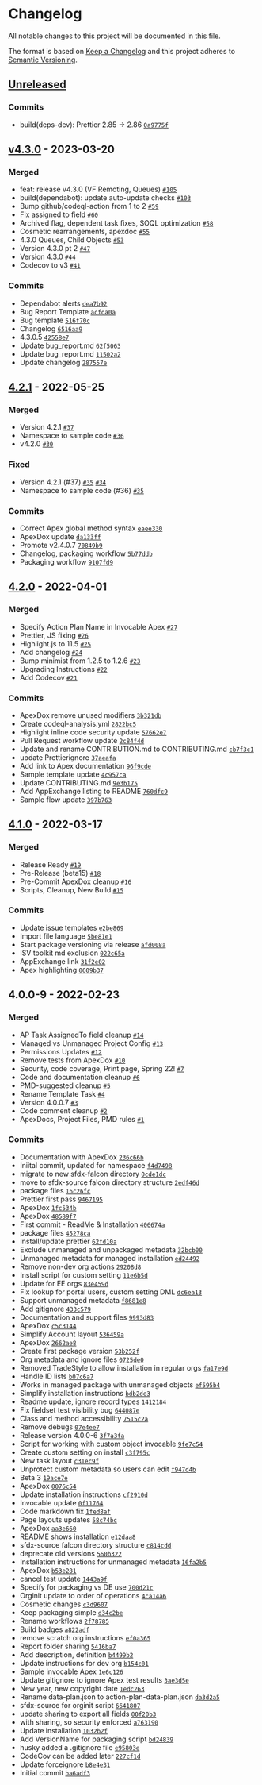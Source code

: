 # Changelog

All notable changes to this project will be documented in this file.

The format is based on [Keep a Changelog](https://keepachangelog.com/en/1.0.0/)
and this project adheres to [Semantic Versioning](https://semver.org/spec/v2.0.0.html).

## [Unreleased](https://github.com/dschach/ActionPlansV4/compare/v4.3.0...HEAD)

### Commits

- build(deps-dev): Prettier 2.85 -&gt; 2.86 [`0a9775f`](https://github.com/dschach/ActionPlansV4/commit/0a9775fcd5621728fe84c2c7294abaa7270852e3)

## [v4.3.0](https://github.com/dschach/ActionPlansV4/compare/4.2.1...v4.3.0) - 2023-03-20

### Merged

- feat: release v4.3.0 (VF Remoting, Queues) [`#105`](https://github.com/dschach/ActionPlansV4/pull/105)
- build(dependabot): update auto-update checks [`#103`](https://github.com/dschach/ActionPlansV4/pull/103)
- Bump github/codeql-action from 1 to 2 [`#59`](https://github.com/dschach/ActionPlansV4/pull/59)
- Fix assigned to field [`#60`](https://github.com/dschach/ActionPlansV4/pull/60)
- Archived flag, dependent task fixes, SOQL optimization [`#58`](https://github.com/dschach/ActionPlansV4/pull/58)
- Cosmetic rearrangements, apexdoc [`#55`](https://github.com/dschach/ActionPlansV4/pull/55)
- 4.3.0 Queues, Child Objects [`#53`](https://github.com/dschach/ActionPlansV4/pull/53)
- Version 4.3.0 pt 2 [`#47`](https://github.com/dschach/ActionPlansV4/pull/47)
- Version 4.3.0 [`#44`](https://github.com/dschach/ActionPlansV4/pull/44)
- Codecov to v3 [`#41`](https://github.com/dschach/ActionPlansV4/pull/41)

### Commits

- Dependabot alerts [`dea7b92`](https://github.com/dschach/ActionPlansV4/commit/dea7b929eaf6d555762795865fcfd2d12181d403)
- Bug Report Template [`acfda0a`](https://github.com/dschach/ActionPlansV4/commit/acfda0ae35984f3b48103be7fea9cce6411d2791)
- Bug template [`516f70c`](https://github.com/dschach/ActionPlansV4/commit/516f70c863549733964884939ef6b2cd77ca46d1)
- Changelog [`6516aa9`](https://github.com/dschach/ActionPlansV4/commit/6516aa97d738d0742cf552c8cd608d5761c3ae09)
- 4.3.0.5 [`42558e7`](https://github.com/dschach/ActionPlansV4/commit/42558e7ae586d75bb746899dd7c0f9644782ced1)
- Update bug_report.md [`62f5063`](https://github.com/dschach/ActionPlansV4/commit/62f5063b62876206ae8df6519c9b982368f0f7c5)
- Update bug_report.md [`11502a2`](https://github.com/dschach/ActionPlansV4/commit/11502a2df517fe82942fe1597055b62c0d2bcd9d)
- Update changelog [`287557e`](https://github.com/dschach/ActionPlansV4/commit/287557eb58f27c2319f9be4b61c7a218667d04db)

## [4.2.1](https://github.com/dschach/ActionPlansV4/compare/4.2.0...4.2.1) - 2022-05-25

### Merged

- Version 4.2.1 [`#37`](https://github.com/dschach/ActionPlansV4/pull/37)
- Namespace to sample code [`#36`](https://github.com/dschach/ActionPlansV4/pull/36)
- v4.2.0 [`#30`](https://github.com/dschach/ActionPlansV4/pull/30)

### Fixed

- Version 4.2.1 (#37) [`#35`](https://github.com/dschach/ActionPlansV4/issues/35) [`#34`](https://github.com/dschach/ActionPlansV4/issues/34)
- Namespace to sample code (#36) [`#35`](https://github.com/dschach/ActionPlansV4/issues/35)

### Commits

- Correct Apex global method syntax [`eaee330`](https://github.com/dschach/ActionPlansV4/commit/eaee3301c8502edcf27a99c0955b44ce063ca0d0)
- ApexDox update [`da133ff`](https://github.com/dschach/ActionPlansV4/commit/da133ffed6f45bd0c4ebb8cf498a0223ed5d02d0)
- Promote v2.4.0.7 [`70849b9`](https://github.com/dschach/ActionPlansV4/commit/70849b9570742c112054b161973d9584cf0cc5a1)
- Changelog, packaging workflow [`5b77ddb`](https://github.com/dschach/ActionPlansV4/commit/5b77ddba5da486f283825e3304d1be5b8dce298c)
- Packaging workflow [`9107fd9`](https://github.com/dschach/ActionPlansV4/commit/9107fd99c3f3f36c4d070960412837f98b20af88)

## [4.2.0](https://github.com/dschach/ActionPlansV4/compare/4.1.0...4.2.0) - 2022-04-01

### Merged

- Specify Action Plan Name in Invocable Apex [`#27`](https://github.com/dschach/ActionPlansV4/pull/27)
- Prettier, JS fixing [`#26`](https://github.com/dschach/ActionPlansV4/pull/26)
- Highlight.js to 11.5 [`#25`](https://github.com/dschach/ActionPlansV4/pull/25)
- Add changelog [`#24`](https://github.com/dschach/ActionPlansV4/pull/24)
- Bump minimist from 1.2.5 to 1.2.6 [`#23`](https://github.com/dschach/ActionPlansV4/pull/23)
- Upgrading Instructions [`#22`](https://github.com/dschach/ActionPlansV4/pull/22)
- Add Codecov [`#21`](https://github.com/dschach/ActionPlansV4/pull/21)

### Commits

- ApexDox remove unused modifiers [`3b321db`](https://github.com/dschach/ActionPlansV4/commit/3b321dbd7d72eb7214e6533d5f24da105c76e6d5)
- Create codeql-analysis.yml [`2822bc5`](https://github.com/dschach/ActionPlansV4/commit/2822bc510e267148e3800d3241414893d0b0d92e)
- Highlight inline code security update [`57662e7`](https://github.com/dschach/ActionPlansV4/commit/57662e75737928c6362853cbaec4bafd199b6f25)
- Pull Request workflow update [`2c84f4d`](https://github.com/dschach/ActionPlansV4/commit/2c84f4dfd17062ddf4d08ff04d773f2a3d3f3d4b)
- Update and rename CONTRIBUTION.md to CONTRIBUTING.md [`cb7f3c1`](https://github.com/dschach/ActionPlansV4/commit/cb7f3c1c1ceea838050e6afe65eb89b556ab1d38)
- update Prettierignore [`37aeafa`](https://github.com/dschach/ActionPlansV4/commit/37aeafa8c42bdb08ba167eb3e82898ba16a2abf1)
- Add link to Apex documentation [`96f9cde`](https://github.com/dschach/ActionPlansV4/commit/96f9cde62ce62e1e568d609838250653c35ec7cb)
- Sample template update [`4c957ca`](https://github.com/dschach/ActionPlansV4/commit/4c957ca63a3a93f0378d95bba563ad86402b990d)
- Update CONTRIBUTING.md [`9e3b175`](https://github.com/dschach/ActionPlansV4/commit/9e3b175772293fdebb6ae0a17e574d0d3f8cbc33)
- Add AppExchange listing to README [`760dfc9`](https://github.com/dschach/ActionPlansV4/commit/760dfc91b97ed879aeec8d0ca1228cc46f4ad154)
- Sample flow update [`397b763`](https://github.com/dschach/ActionPlansV4/commit/397b76342026c63507cacc97a147a43287cc02ee)

## [4.1.0](https://github.com/dschach/ActionPlansV4/compare/4.0.0-9...4.1.0) - 2022-03-17

### Merged

- Release Ready [`#19`](https://github.com/dschach/ActionPlansV4/pull/19)
- Pre-Release (beta15) [`#18`](https://github.com/dschach/ActionPlansV4/pull/18)
- Pre-Commit ApexDox cleanup [`#16`](https://github.com/dschach/ActionPlansV4/pull/16)
- Scripts, Cleanup, New Build [`#15`](https://github.com/dschach/ActionPlansV4/pull/15)

### Commits

- Update issue templates [`e2be869`](https://github.com/dschach/ActionPlansV4/commit/e2be869204599eed28a990fffa43837c3ea3b5be)
- Import file language [`5be81e1`](https://github.com/dschach/ActionPlansV4/commit/5be81e17568678735f289c05a080589a5e63bfab)
- Start package versioning via release [`afd008a`](https://github.com/dschach/ActionPlansV4/commit/afd008adb2f753dbe5742e9027ea70121b169b9d)
- ISV toolkit md exclusion [`022c65a`](https://github.com/dschach/ActionPlansV4/commit/022c65a67eba69f1c220e006a70ca6ececad03b9)
- AppExchange link [`31f2e02`](https://github.com/dschach/ActionPlansV4/commit/31f2e028c89548c1cea2677693f0dabc277d9ae1)
- Apex highlighting [`0609b37`](https://github.com/dschach/ActionPlansV4/commit/0609b3733a8f5066037768cb1ac6145357d80b6f)

## 4.0.0-9 - 2022-02-23

### Merged

- AP Task AssignedTo field cleanup [`#14`](https://github.com/dschach/ActionPlansV4/pull/14)
- Managed vs Unmanaged Project Config [`#13`](https://github.com/dschach/ActionPlansV4/pull/13)
- Permissions Updates [`#12`](https://github.com/dschach/ActionPlansV4/pull/12)
- Remove tests from ApexDox [`#10`](https://github.com/dschach/ActionPlansV4/pull/10)
- Security, code coverage, Print page, Spring 22! [`#7`](https://github.com/dschach/ActionPlansV4/pull/7)
- Code and documentation cleanup [`#6`](https://github.com/dschach/ActionPlansV4/pull/6)
- PMD-suggested cleanup [`#5`](https://github.com/dschach/ActionPlansV4/pull/5)
- Rename Template Task [`#4`](https://github.com/dschach/ActionPlansV4/pull/4)
- Version 4.0.0.7 [`#3`](https://github.com/dschach/ActionPlansV4/pull/3)
- Code comment cleanup [`#2`](https://github.com/dschach/ActionPlansV4/pull/2)
- ApexDocs, Project Files, PMD rules [`#1`](https://github.com/dschach/ActionPlansV4/pull/1)

### Commits

- Documentation with ApexDox [`236c66b`](https://github.com/dschach/ActionPlansV4/commit/236c66b82c79062836ee059917842bf25d42ac39)
- Iniital commit, updated for namespace [`f4d7498`](https://github.com/dschach/ActionPlansV4/commit/f4d74984e51128788ee329a03764b521b9515b68)
- migrate to new sfdx-falcon directory [`0cde1dc`](https://github.com/dschach/ActionPlansV4/commit/0cde1dc403755cdf37dd7bd9e31155fce65277df)
- move to sfdx-source falcon directory structure [`2edf46d`](https://github.com/dschach/ActionPlansV4/commit/2edf46d356f0e2c029159c2818d874a3a6192620)
- package files [`16c26fc`](https://github.com/dschach/ActionPlansV4/commit/16c26fc10e24f9331c16973cca7c9ed0b2ce753c)
- Prettier first pass [`9467195`](https://github.com/dschach/ActionPlansV4/commit/94671959b397325f040c898a1e01173eafe284cc)
- ApexDox [`1fc534b`](https://github.com/dschach/ActionPlansV4/commit/1fc534ba2f94fd715972537598f5146760866aed)
- ApexDox [`48589f7`](https://github.com/dschach/ActionPlansV4/commit/48589f7481ed8bb5baa565def244c4029f0dd0d2)
- First commit - ReadMe & Installation [`406674a`](https://github.com/dschach/ActionPlansV4/commit/406674a13cb7b5c68db946ff8038c9df16e62d63)
- package files [`45278ca`](https://github.com/dschach/ActionPlansV4/commit/45278caa0d7f0d97141c5950fa0be8831e7c1c95)
- Install/update prettier [`62fd10a`](https://github.com/dschach/ActionPlansV4/commit/62fd10a3fad113f2ee39a0e6dc642d1c84dc4dfe)
- Exclude unmanaged and unpackaged metadata [`32bcb00`](https://github.com/dschach/ActionPlansV4/commit/32bcb0020732b1fa6aba8c9776fe1b0ac3d2b474)
- Unmanaged metadata for managed installation [`ed24492`](https://github.com/dschach/ActionPlansV4/commit/ed244927e79d18b8bb5085364c1481e92d97e6b4)
- Remove non-dev org actions [`29208d8`](https://github.com/dschach/ActionPlansV4/commit/29208d835bf4edd3952f981db85e30fbd21b6ae3)
- Install script for custom setting [`11e6b5d`](https://github.com/dschach/ActionPlansV4/commit/11e6b5d9e07f01a5a60521faa7a9632618fbfd66)
- Update for EE orgs [`83e459d`](https://github.com/dschach/ActionPlansV4/commit/83e459d805cfa59c2f381f53949ddcddeb7d9bd0)
- Fix lookup for portal users, custom setting DML [`dc6ea13`](https://github.com/dschach/ActionPlansV4/commit/dc6ea13871cf95df4d3d76f931edfdef373d04a1)
- Support unmanaged metadata [`f8681e8`](https://github.com/dschach/ActionPlansV4/commit/f8681e880dfae3eec6b2a5427b6df65a9141224b)
- Add gitignore [`433c579`](https://github.com/dschach/ActionPlansV4/commit/433c57938dd801ad1078cfc58bb2aa7b3b01fba8)
- Documentation and support files [`9993d83`](https://github.com/dschach/ActionPlansV4/commit/9993d83093101ab05f5057b7f726350065c0c4f6)
- ApexDox [`c5c3144`](https://github.com/dschach/ActionPlansV4/commit/c5c314412d1f42d5138b9575c317333ecc18e83a)
- Simplify Account layout [`536459a`](https://github.com/dschach/ActionPlansV4/commit/536459a34b23fed29841d63a3b77fda154eca876)
- ApexDox [`2662ae8`](https://github.com/dschach/ActionPlansV4/commit/2662ae868db1d30dd87eec48e81cf8a9568cff65)
- Create first package version [`53b252f`](https://github.com/dschach/ActionPlansV4/commit/53b252febede7e20351f82346a2b0dfc68b4b7f6)
- Org metadata and ignore files [`0725de0`](https://github.com/dschach/ActionPlansV4/commit/0725de02a377057af7f4fb9f6901d6d8384176ba)
- Removed TradeStyle to allow installation in regular orgs [`fa17e9d`](https://github.com/dschach/ActionPlansV4/commit/fa17e9d97d6ef1349475d8b7cde49606011b62fb)
- Handle ID lists [`b07c6a7`](https://github.com/dschach/ActionPlansV4/commit/b07c6a72c5c8162d55510d4c50da52bd3e983855)
- Works in managed package with unmanaged objects [`ef595b4`](https://github.com/dschach/ActionPlansV4/commit/ef595b4c57f44ee08b2d94bcf27738ed485fd1f8)
- Simplify installation instructions [`bdb2de3`](https://github.com/dschach/ActionPlansV4/commit/bdb2de3a738f00eab23287965e354bdc2bbf41f6)
- Readme update, ignore record types [`1412184`](https://github.com/dschach/ActionPlansV4/commit/1412184ae57ace230eb73cb9652e9ecbdcd5c184)
- Fix fieldset test visibility bug [`644087e`](https://github.com/dschach/ActionPlansV4/commit/644087e795cae2214dd2a775259537e07c4fc811)
- Class and method accessibility [`7515c2a`](https://github.com/dschach/ActionPlansV4/commit/7515c2ac2c60047b2f6cda655b73c50afc4727e9)
- Remove debugs [`07e4ee7`](https://github.com/dschach/ActionPlansV4/commit/07e4ee75d69ba6a9fb8dbb34e5aba3cdb3bad8b3)
- Release version 4.0.0-6 [`3f7a3fa`](https://github.com/dschach/ActionPlansV4/commit/3f7a3fa615c1623aad90cc105284243904d6139d)
- Script for working with custom object invocable [`9fe7c54`](https://github.com/dschach/ActionPlansV4/commit/9fe7c54ae80fa57baf48603bafbeaf227861c6e2)
- Create custom setting on install [`c3f795c`](https://github.com/dschach/ActionPlansV4/commit/c3f795c8b833df25877746ba17579c1493f9c02f)
- New task layout [`c31ec9f`](https://github.com/dschach/ActionPlansV4/commit/c31ec9f4f91c89e21cdb476c4053c6f0140f963a)
- Unprotect custom metadata so users can edit [`f947d4b`](https://github.com/dschach/ActionPlansV4/commit/f947d4b2c6632a19ea680352799a75eac8bc6176)
- Beta 3 [`19ace7e`](https://github.com/dschach/ActionPlansV4/commit/19ace7e5d04c68e62bfb37125e5941ad119f6330)
- ApexDox [`0076c54`](https://github.com/dschach/ActionPlansV4/commit/0076c543bc60834541223e0da28c749ab6a33367)
- Update installation instructions [`cf2910d`](https://github.com/dschach/ActionPlansV4/commit/cf2910d227294122e874d01acefa9ef58f65c474)
- Invocable update [`0f11764`](https://github.com/dschach/ActionPlansV4/commit/0f117649ae77e96b12df7994d6e32fc805e3cb49)
- Code markdown fix [`1fed8af`](https://github.com/dschach/ActionPlansV4/commit/1fed8afca9202c91ffaa1def21468c0ba7f6a59e)
- Page layouts updates [`58c74bc`](https://github.com/dschach/ActionPlansV4/commit/58c74bcf9620264428a6eb90f4076d426c017132)
- ApexDox [`aa3e660`](https://github.com/dschach/ActionPlansV4/commit/aa3e660ddffd961fb88e9e04cf6d1262de9324cd)
- README shows installation [`e12daa8`](https://github.com/dschach/ActionPlansV4/commit/e12daa87d9ccedd6e718a0ca31094bf9b09dc6bf)
- sfdx-source falcon directory structure [`c814cdd`](https://github.com/dschach/ActionPlansV4/commit/c814cdd051ff6aa4a235c695e04bfe02ed4046bd)
- deprecate old versions [`560b322`](https://github.com/dschach/ActionPlansV4/commit/560b32227276222013334635ae08ce831b1bf0c6)
- Installation instructions for unmanaged metadata [`16fa2b5`](https://github.com/dschach/ActionPlansV4/commit/16fa2b53710434e7954f30052b81ff50308d445d)
- ApexDox [`b53e281`](https://github.com/dschach/ActionPlansV4/commit/b53e28130ff140f1ce48e356c37282105f986e0b)
- cancel test update [`1443a9f`](https://github.com/dschach/ActionPlansV4/commit/1443a9f0ea1dade269e180262cd3d85d60d93027)
- Specify for packaging vs DE use [`700d21c`](https://github.com/dschach/ActionPlansV4/commit/700d21cf426d09469200f10fe1e90287ce9500d1)
- Orginit update to order of operations [`4ca14a6`](https://github.com/dschach/ActionPlansV4/commit/4ca14a62bfb253da61852241efcad9a602bfdebb)
- Cosmetic changes [`c3d9607`](https://github.com/dschach/ActionPlansV4/commit/c3d9607bccd4283bf5b84cd316679e3a6747ef7a)
- Keep packaging simple [`d34c2be`](https://github.com/dschach/ActionPlansV4/commit/d34c2be5f7852f71cfdd1fb800c64c6d588e8ffb)
- Rename workflows [`2f78785`](https://github.com/dschach/ActionPlansV4/commit/2f78785fc36cc586c7e9520c1ab5a6d19395c4e6)
- Build badges [`a822adf`](https://github.com/dschach/ActionPlansV4/commit/a822adf0d03f620250e33b82f57c636dab02ed3b)
- remove scratch org instructions [`ef0a365`](https://github.com/dschach/ActionPlansV4/commit/ef0a365d8d2c7f36e7b3dcfd100a7d6d06ff53ab)
- Report folder sharing [`5416ba7`](https://github.com/dschach/ActionPlansV4/commit/5416ba73ee09078d8c6e20f24e1511907acb31ad)
- Add description, definition [`b4499b2`](https://github.com/dschach/ActionPlansV4/commit/b4499b2b2e054098870490e433f118c7d2f7fab2)
- Update instructions for dev org [`b154c01`](https://github.com/dschach/ActionPlansV4/commit/b154c012eea92d5390e77f95186cb6a868990fd5)
- Sample invocable Apex [`1e6c126`](https://github.com/dschach/ActionPlansV4/commit/1e6c12648edb86066bd5e61e53c6460b7a7fa618)
- Update gitignore to ignore Apex test results [`3ae3d5e`](https://github.com/dschach/ActionPlansV4/commit/3ae3d5ef94fae293903846c6c1f51426c14df4f8)
- New year, new copyright date [`1edc263`](https://github.com/dschach/ActionPlansV4/commit/1edc263bf22c7db8746ad680229c8c79a7bed2a4)
- Rename data-plan.json to action-plan-data-plan.json [`da3d2a5`](https://github.com/dschach/ActionPlansV4/commit/da3d2a5e92855164bc50219df94f1bc15d2643c8)
- sfdx-source for orginit script [`6641807`](https://github.com/dschach/ActionPlansV4/commit/664180714cd9fbc0ac7e4df3d0186c9dd7fdfd63)
- update sharing to export all fields [`00f20b3`](https://github.com/dschach/ActionPlansV4/commit/00f20b3e85928271d63705468671f555aa035ab1)
- with sharing, so security enforced [`a763190`](https://github.com/dschach/ActionPlansV4/commit/a7631904886883c75209f37a8e1a2515deb5e91f)
- Update installation [`1032b2f`](https://github.com/dschach/ActionPlansV4/commit/1032b2fa588451b24038c32f241d614ea6659376)
- Add VersionName for packaging script [`bd24839`](https://github.com/dschach/ActionPlansV4/commit/bd2483960c372ebf8cc1ed7f79ce8d8c889f08d2)
- husky added a .gitignore file [`e95803e`](https://github.com/dschach/ActionPlansV4/commit/e95803e6d1e41343b008749985e8ee717a4f57a9)
- CodeCov can be added later [`227cf1d`](https://github.com/dschach/ActionPlansV4/commit/227cf1d09ec242e0347d6597855c4f29a8b37002)
- Update forceignore [`b8e4e31`](https://github.com/dschach/ActionPlansV4/commit/b8e4e31628353a2aad61cbe4a1d7f95407ba68fa)
- Initial commit [`ba6adf3`](https://github.com/dschach/ActionPlansV4/commit/ba6adf3054bcab551b7b443d5072ce0e12eb91e2)
